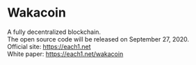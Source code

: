 # Wakacoin
A fully decentralized blockchain.  
The open source code will be released on September 27, 2020.  
Official site: https://each1.net  
White paper: https://each1.net/wakacoin
